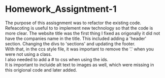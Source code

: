 # Homework_Assigntment-1
The purpose of this assisgnment was to refactor the existing code. 
Refeacoting is useful to to implement new technology so that the code is more clear. 
The website title was the first thing I fixed as origonally it did not have the companies name in the title.
This included adding a 'header' section.  Changing the divs to 'sections' and updating the footer.  
With that, in the ccs style file, it was important to remove the '.' when you were not using a class.  
I also needed to add a # to css when using the ids.  
It is important to incluide  alt text to images as well, which were missing in this origional code and later added.  
